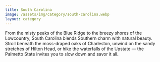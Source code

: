 ```yaml
---
title: South Carolina
image: /assets/img/category/south-carolina.webp
layout: category
---
```


From the misty peaks of the Blue Ridge to the breezy shores of the Lowcountry,
South Carolina blends Southern charm with natural beauty. Stroll beneath the
moss-draped oaks of Charleston, unwind on the sandy stretches of Hilton Head, or
hike the waterfalls of the Upstate — the Palmetto State invites you to slow down
and savor it all.
